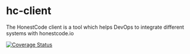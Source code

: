 hc-client
=========

The HonestCode client is a tool which helps DevOps to integrate different systems with honestcode.io

[![Coverage Status](https://coveralls.io/repos/github/honest-code/hc-client/badge.svg?branch=master)](https://coveralls.io/github/honest-code/hc-client?branch=master)